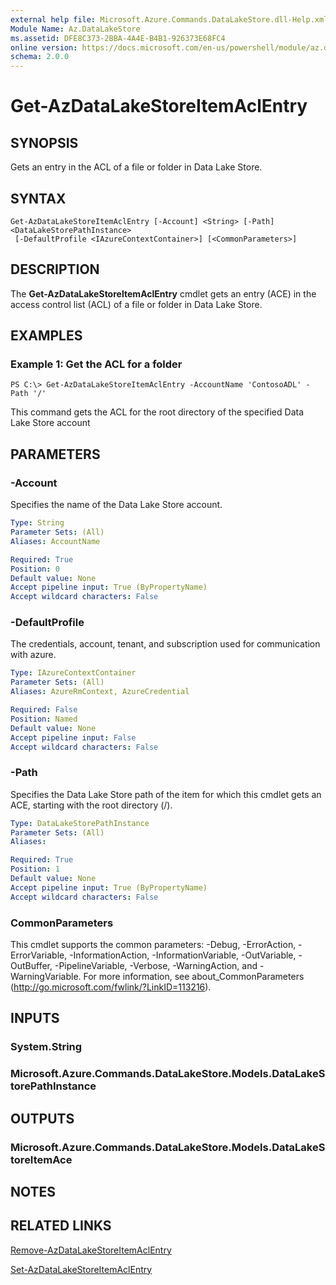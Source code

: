 ```yaml
---
external help file: Microsoft.Azure.Commands.DataLakeStore.dll-Help.xml
Module Name: Az.DataLakeStore
ms.assetid: DFE8C373-2BBA-4A4E-B4B1-926373E68FC4
online version: https://docs.microsoft.com/en-us/powershell/module/az.datalakestore/get-azdatalakestoreitemaclentry
schema: 2.0.0
---
```


# Get-AzDataLakeStoreItemAclEntry

## SYNOPSIS
Gets an entry in the ACL of a file or folder in Data Lake Store.

## SYNTAX

```
Get-AzDataLakeStoreItemAclEntry [-Account] <String> [-Path] <DataLakeStorePathInstance>
 [-DefaultProfile <IAzureContextContainer>] [<CommonParameters>]
```

## DESCRIPTION
The **Get-AzDataLakeStoreItemAclEntry** cmdlet gets an entry (ACE) in the access control list (ACL) of a file or folder in Data Lake Store.

## EXAMPLES

### Example 1: Get the ACL for a folder
```
PS C:\> Get-AzDataLakeStoreItemAclEntry -AccountName 'ContosoADL' -Path '/'
```

This command gets the ACL for the root directory of the specified Data Lake Store account

## PARAMETERS

### -Account
Specifies the name of the Data Lake Store account.

```yaml
Type: String
Parameter Sets: (All)
Aliases: AccountName

Required: True
Position: 0
Default value: None
Accept pipeline input: True (ByPropertyName)
Accept wildcard characters: False
```

### -DefaultProfile
The credentials, account, tenant, and subscription used for communication with azure.

```yaml
Type: IAzureContextContainer
Parameter Sets: (All)
Aliases: AzureRmContext, AzureCredential

Required: False
Position: Named
Default value: None
Accept pipeline input: False
Accept wildcard characters: False
```

### -Path
Specifies the Data Lake Store path of the item for which this cmdlet gets an ACE, starting with the root directory (/).

```yaml
Type: DataLakeStorePathInstance
Parameter Sets: (All)
Aliases:

Required: True
Position: 1
Default value: None
Accept pipeline input: True (ByPropertyName)
Accept wildcard characters: False
```

### CommonParameters
This cmdlet supports the common parameters: -Debug, -ErrorAction, -ErrorVariable, -InformationAction, -InformationVariable, -OutVariable, -OutBuffer, -PipelineVariable, -Verbose, -WarningAction, and -WarningVariable. For more information, see about_CommonParameters (http://go.microsoft.com/fwlink/?LinkID=113216).

## INPUTS

### System.String

### Microsoft.Azure.Commands.DataLakeStore.Models.DataLakeStorePathInstance

## OUTPUTS

### Microsoft.Azure.Commands.DataLakeStore.Models.DataLakeStoreItemAce

## NOTES

## RELATED LINKS

[Remove-AzDataLakeStoreItemAclEntry](./Remove-AzDataLakeStoreItemAclEntry.md)

[Set-AzDataLakeStoreItemAclEntry](./Set-AzDataLakeStoreItemAclEntry.md)



